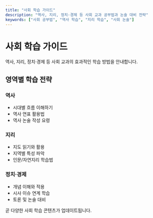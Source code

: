 ```yaml
---
title: "사회 학습 가이드"
description: "역사, 지리, 정치·경제 등 사회 교과 공부법과 논술 대비 전략"
keywords: ["사회 공부법", "역사 학습", "지리 학습", "사회 논술"]
---
```


# 사회 학습 가이드

역사, 지리, 정치·경제 등 사회 교과의 효과적인 학습 방법을 안내합니다.

## 영역별 학습 전략

### 역사
- 시대별 흐름 이해하기
- 역사 연표 활용법
- 역사 논술 작성 요령

### 지리
- 지도 읽기와 활용
- 지역별 특성 파악
- 인문/자연지리 학습법

### 정치·경제
- 개념 이해와 적용
- 시사 이슈 연계 학습
- 토론 및 논술 대비

곧 다양한 사회 학습 콘텐츠가 업데이트됩니다.
